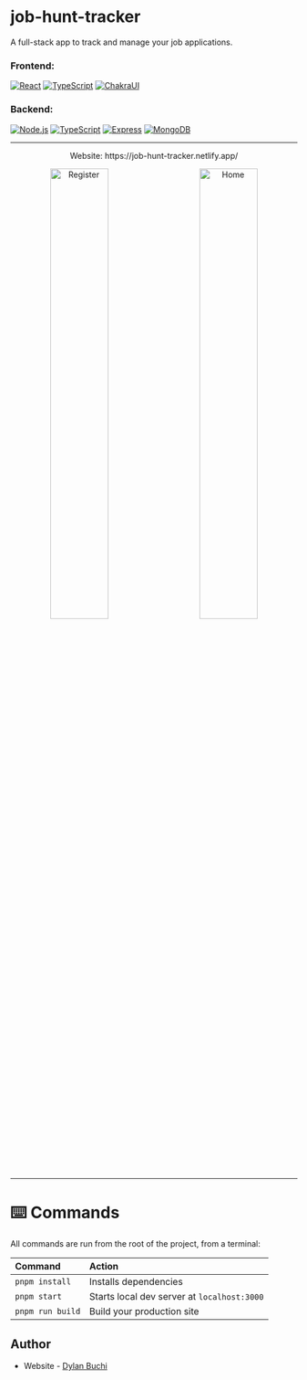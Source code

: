 # job-hunt-tracker

A full-stack app to track and manage your job applications. 

### Frontend:
[![React](https://img.shields.io/badge/React-20232A?style=for-the-badge&logo=react&logoColor=61DAFB)](https://reactjs.org/)
[![TypeScript](https://img.shields.io/badge/TypeScript-007ACC?style=for-the-badge&logo=typescript&logoColor=white)](https://www.typescriptlang.org/)
[![ChakraUI](https://img.shields.io/badge/Chakra--UI-319795?style=for-the-badge&logo=chakra-ui&logoColor=white)](https://chakra-ui.com/)

### Backend:
[![Node.js](https://img.shields.io/badge/Node.js-339933?style=for-the-badge&logo=nodedotjs&logoColor=white)](https://nodejs.org/en/)
[![TypeScript](https://img.shields.io/badge/TypeScript-007ACC?style=for-the-badge&logo=typescript&logoColor=white)](https://www.typescriptlang.org/)
[![Express](https://img.shields.io/badge/Express.js-000000?style=for-the-badge&logo=express&logoColor=white)](https://expressjs.com/)
[![MongoDB](https://img.shields.io/badge/MongoDB-4EA94B?style=for-the-badge&logo=mongodb&logoColor=white)](https://www.mongodb.com/)

---


<p align="center"> Website: https://job-hunt-tracker.netlify.app/</p>
<p align="center">
  <img alt="Register" src="https://user-images.githubusercontent.com/52018183/204653395-ae8c6e7f-128f-49ae-8947-e9b7350d0895.png" width="45%">
&nbsp; &nbsp; &nbsp; &nbsp;
  <img alt="Home" src="https://user-images.githubusercontent.com/52018183/204653393-86f92ca8-6f50-46ac-b622-a717dbbb2ec8.png" width="45%">
</p>




---

# ⌨️ Commands

All commands are run from the root of the project, from a terminal:

| Command         | Action                                         |
| :-------------- | :--------------------------------------------- |
| `pnpm install`   | Installs dependencies                          |
| `pnpm start`     | Starts local dev server at `localhost:3000`    |
| `pnpm run build` | Build your production site                     |

## Author

-   Website - [Dylan Buchi](https://dylanbuchi.com/)
